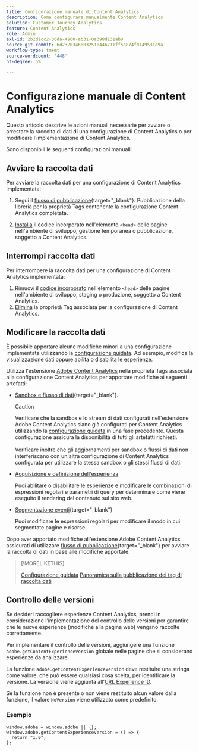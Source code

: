 ```yaml
---
title: Configurazione manuale di Content Analytics
description: Come configurare manualmente Content Analytics
solution: Customer Journey Analytics
feature: Content Analytics
role: Admin
exl-id: 2b2d1cc2-36da-4960-ab31-0a398d131ab8
source-git-commit: 6d23203468032510446711ff5a874fd149531a9a
workflow-type: tm+mt
source-wordcount: '448'
ht-degree: 5%

---
```


# Configurazione manuale di Content Analytics

Questo articolo descrive le azioni manuali necessarie per avviare o arrestare la raccolta di dati di una configurazione di Content Analytics o per modificare l’implementazione di Content Analytics.

Sono disponibili le seguenti configurazioni manuali:

## Avviare la raccolta dati

Per avviare la raccolta dati per una configurazione di Content Analytics implementata:

1. Segui il [flusso di pubblicazione](https://experienceleague.adobe.com/it/docs/experience-platform/tags/publish/overview){target="_blank"}. Pubblicazione della libreria per la proprietà Tags contenente la configurazione Content Analytics completata.

1. [Installa](https://experienceleague.adobe.com/it/docs/experience-platform/tags/publish/environments/environments#installation) il codice incorporato nell&#39;elemento `<head>` delle pagine nell&#39;ambiente di sviluppo, gestione temporanea o pubblicazione, soggetto a Content Analytics.


## Interrompi raccolta dati

Per interrompere la raccolta dati per una configurazione di Content Analytics implementata:

1. Rimuovi il [codice incorporato](https://experienceleague.adobe.com/it/docs/experience-platform/tags/publish/environments/environments) nell&#39;elemento `<head>` delle pagine nell&#39;ambiente di sviluppo, staging o produzione, soggetto a Content Analytics.
1. [Elimina](https://experienceleague.adobe.com/it/docs/experience-platform/tags/publish/overview) la proprietà Tag associata per la configurazione di Content Analytics.



## Modificare la raccolta dati

È possibile apportare alcune modifiche minori a una configurazione implementata utilizzando la [configurazione guidata](guided.md). Ad esempio, modifica la visualizzazione dati oppure abilita o disabilita le esperienze.

Utilizza l&#39;estensione [Adobe Content Analytics](https://experienceleague.adobe.com/it/docs/experience-platform/tags/extensions/client/content-analytics/overview) nella proprietà Tags associata alla configurazione Content Analytics per apportare modifiche ai seguenti artefatti:

* [Sandbox e flusso di dati](https://experienceleague.adobe.com/it/docs/experience-platform/tags/extensions/client/content-analytics/overview#configure-datastreams){target="_blank"}.

  >[!CAUTION]
  >
  >Verificare che la sandbox e lo stream di dati configurati nell&#39;estensione Adobe Content Analytics siano già configurati per Content Analytics utilizzando la [configurazione guidata](guided.md) in una fase precedente. Questa configurazione assicura la disponibilità di tutti gli artefatti richiesti.<br/><br/>Verificare inoltre che gli aggiornamenti per sandbox o flussi di dati non interferiscano con un&#39;altra configurazione di Content Analytics configurata per utilizzare la stessa sandbox o gli stessi flussi di dati.
  >

* [Acquisizione e definizione dell&#39;esperienza](https://experienceleague.adobe.com/it/docs/experience-platform/tags/extensions/client/content-analytics/overview?lang=en#configure-experience-capture-and-definition)

  Puoi abilitare o disabilitare le esperienze e modificare le combinazioni di espressioni regolari e parametri di query per determinare come viene eseguito il rendering del contenuto sul sito web.

* [Segmentazione eventi](https://experienceleague.adobe.com/it/docs/experience-platform/tags/extensions/client/content-analytics/overview#configure-event-segmenting){target="_blank"}

  Puoi modificare le espressioni regolari per modificare il modo in cui segmentate pagine e risorse.


Dopo aver apportato modifiche all&#39;estensione Adobe Content Analytics, assicurati di utilizzare [flusso di pubblicazione](https://experienceleague.adobe.com/it/docs/experience-platform/tags/publish/overview){target="_blank"} per avviare la raccolta di dati in base alle modifiche apportate.



>[!MORELIKETHIS]
>
>[Configurazione guidata](guided.md)
>[Panoramica sulla pubblicazione dei tag di raccolta dati](https://experienceleague.adobe.com/it/docs/experience-platform/tags/publish/overview)
>


## Controllo delle versioni

Se desideri raccogliere esperienze Content Analytics, prendi in considerazione l’implementazione del controllo delle versioni per garantire che le nuove esperienze (modifiche alla pagina web) vengano raccolte correttamente.

Per implementare il controllo delle versioni, aggiungere una funzione `adobe.getContentExperienceVersion` globale nelle pagine che si considerano esperienze da analizzare.

La funzione `adobe.getContentExperienceVersion` deve restituire una stringa come valore, che può essere qualsiasi cosa scelta, per identificare la versione. La versione viene aggiunta all&#39;[URL Experience ID](/help/content-analytics/report/components.md#experience-metadata).

Se la funzione non è presente o non viene restituito alcun valore dalla funzione, il valore `NoVersion` viene utilizzato come predefinito.

### Esempio

```
window.adobe = window.adobe || {};
window.adobe.getContentExperienceVersion = () => {
  return "1.0";
};
```
